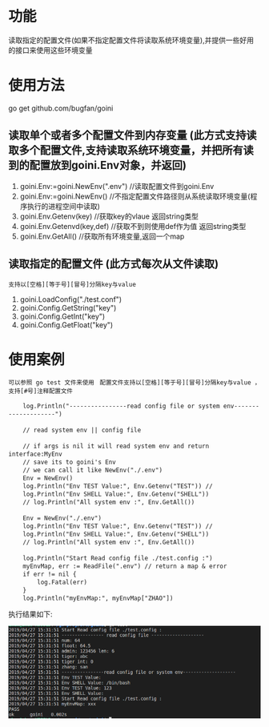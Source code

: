 # 功能
  读取指定的配置文件(如果不指定配置文件将读取系统环境变量),并提供一些好用的接口来使用这些环境变量

# 使用方法
 go get github.com/bugfan/goini

## 读取单个或者多个配置文件到内存变量 (此方式支持读取多个配置文件,支持读取系统环境变量，并把所有读到的配置放到goini.Env对象，并返回)
1. goini.Env:=goini.NewEnv(".env") //读取配置文件到goini.Env
2. goini.Env:=goini.NewEnv()    //不指定配置文件路径则从系统读取环境变量(程序执行的进程空间中读取)
3. goini.Env.Getenv(key)  //获取key的vlaue 返回string类型
4. goini.Env.Getenvd(key,def) //获取不到则使用def作为值 返回string类型
5. goini.Env.GetAll()  //获取所有环境变量,返回一个map

## 读取指定的配置文件 (此方式每次从文件读取)
  ` 支持以[空格][等于号][冒号]分隔key与value `
1. goini.LoadConfig("./test.conf")
2. goini.Config.GetString("key")
3. goini.Config.GetInt("key")
3. goini.Config.GetFloat("key")

# 使用案例

` 可以参照 go test 文件来使用 `
` 配置文件支持以[空格][等于号][冒号]分隔key与value ，支持[#号]注释配置文件`  

``` 
  	log.Println("----------------read config file or system env--------------------")

	// read system env || config file

	// if args is nil it will read system env and return interface:MyEnv
	// save its to goini's Env
	// we can call it like NewEnv("./.env")
	Env = NewEnv()
	log.Println("Env TEST Value:", Env.Getenv("TEST")) //
	log.Println("Env SHELL Value:", Env.Getenv("SHELL"))
	// log.Println("All system env :", Env.GetAll())

	Env = NewEnv("./.env")
	log.Println("Env TEST Value:", Env.Getenv("TEST")) //
	log.Println("Env SHELL Value:", Env.Getenv("SHELL"))
	// log.Println("All system env :", Env.GetAll())

	log.Println("Start Read config file ./test.config :")
	myEnvMap, err := ReadFile(".env") // return a map & error
	if err != nil {
		log.Fatal(err)
	}
	log.Println("myEnvMap:", myEnvMap["ZHAO"])
```
  执行结果如下:  
  
  ![Alt text](./end.png)


